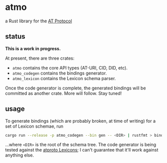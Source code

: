 # atmo

a Rust library for the [AT Protocol]

## status

**This is a work in progress.**

At present, there are three crates:

- `atmo` contains the core API types (AT-URI, CID, DID, etc).
- `atmo_codegen` contains the bindings generator.
- `atmo_lexicon` contains the Lexicon schema parser.

Once the code generator is complete, the generated bindings will be committed as another crate.
More will follow. Stay tuned!

## usage

To generate bindings (which are probably broken, at time of writing) for a set of Lexicon schemae,
run

``` sh
cargo run --release -p atmo_codegen --bin gen -- <DIR> | rustfmt > bindings.rs
```

...where `<DIR>` is the root of the schema tree. The code generator is being tested against the
[atproto Lexicons]; I can't guarantee that it'll work against anything else.

[AT Protocol]: https://atproto.com
[atproto Lexicons]: https://github.com/bluesky-social/atproto/tree/main/lexicons
